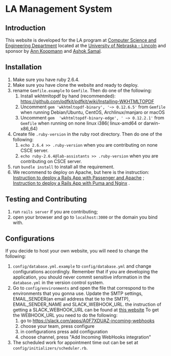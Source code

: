 # LA Management System

## Introduction

This website is developed for the LA program at [Computer Science and Engineering Department](https://cse.unl.edu/home)
located at the [University of Nebraska - Lincoln](https://www.unl.edu) and sponsor
by [Ann Koopmann](mailto:akoopmann1@unl.edu) and [Ashok Samal](mailto:samal@cse.unl.edu).

## Installation

1. Make sure you have ruby 2.6.4.
2. Make sure you have clone the website and ready to deploy.
3. rename `Gemfile.example` to `Gemfile`. Then do one of the following:
    1) Install wkhtmltopdf by hand (recommended): https://github.com/pdfkit/pdfkit/wiki/Installing-WKHTMLTOPDF
    2) Uncomment `gem 'wkhtmltopdf-binary', '~> 0.12.6.5'` from `Gemfile` when running Debian/Ubuntu, CentOS,
       Archlinux/manjaro or macOS
    3) Uncomment `gem  'wkhtmltopdf-binary-edge', ' ~> 0.12.2.1'` from `Gemfile` when running on none linux i386(
       linux-amd64 or darwin-x86_64)
4. Create file `.ruby-version` in the ruby root directory. Then do one of the following:
    1) `echo 2.6.4 >> .ruby-version` when you are contributing on none CSCE server.
    2) `echo ruby-2.6.4@lab-assistants >> .ruby-version` when you are contributing on CSCE server.
5. run `bundle install` to install all the requirement.
6. We recommend to deploy on Apache, but here is the
   instruction: [Instruction to deploy a Rails App with Passenger and Apache](https://www.digitalocean.com/community/tutorials/how-to-deploy-a-rails-app-with-passenger-and-apache-on-ubuntu-14-04)
   ; [Instruction to deploy a Rails App with Puma and Nginx](https://www.digitalocean.com/community/tutorials/how-to-deploy-a-rails-app-with-puma-and-nginx-on-ubuntu-14-04)
   .

## Testing and Contributing

1. run `rails server` if you are contributing;
2. open your browser and go to `localhost:3000` or the domain you bind with.

## Configurations

If you decide to host your own website, you will need to change the following:

1. `config/database.yml.example` to `config/database.yml` and change configurations accordingly. Remember that if you
   are developing the application, you should never commit sensitive information in the `database.yml` in the version
   control system.
2. Go to `config/environments` and open the file that correspond to the environments that you gonna use. Update the SMTP
   settings, EMAIL_SENDER(an email address that tie to the SMTP), EMAIL_SENDER_NAME and SLACK_WEBHOOK_URL. the
   instruction of getting a SLACK_WEBHOOK_URL can be found at [this website]()
   To get the WEBHOOK_URL you need to do the following:
    1. go to https://slack.com/apps/A0F7XDUAZ-incoming-webhooks
    2. choose your team, press configure
    3. in configurations press add configuration
    4. choose channel, press "Add Incoming WebHooks integration"
3. The scheduled work for appointment time out can be set at `config/initializers/scheduler.rb`. 